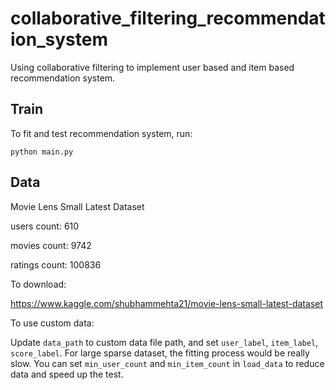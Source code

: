 # collaborative_filtering_recommendation_system
Using collaborative filtering to implement user based and item based recommendation system.



## Train
To fit and test recommendation system, run:

 `python main.py`
 
 
 
## Data
Movie Lens Small Latest Dataset

users count: 610

movies count: 9742 

ratings count: 100836 


To download:

https://www.kaggle.com/shubhammehta21/movie-lens-small-latest-dataset


To use custom data:

Update `data_path` to custom data file path, and set `user_label`, `item_label`, `score_label`. For large sparse dataset, the fitting process would be really slow. You can set `min_user_count` and `min_item_count` in `load_data` to reduce data and speed up the test.

